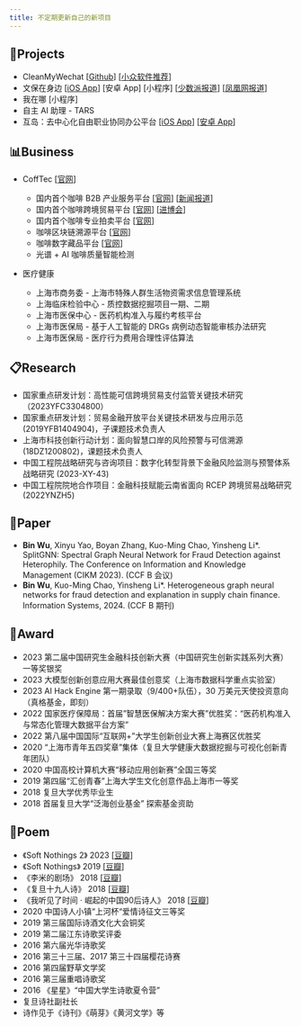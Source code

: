 ```yaml
---
title: 不定期更新自己的新项目
---
```


## 🎨Projects

 - CleanMyWechat [[Github](https://github.com/blackboxo/CleanMyWechat)] [[小众软件推荐](https://www.appinn.com/cleanmywechat/)]
 - 文保在身边 [[iOS App](https://apps.apple.com/cn/app/%E6%96%87%E4%BF%9D%E5%9C%A8%E8%BA%AB%E8%BE%B9/id1497105715)] [安卓 App] [小程序] [[少数派报道](https://sspai.com/post/62784)] [[凤凰网报道](http://ishare.ifeng.com/c/s/v002n2E0CJ0r-_A3LCVAtaZLaTFFqV3Sqs4ktnmek-_M3VMGE__)]
 - 我在哪 [小程序] 
 - 自主 AI 助理 - TARS
 - 互岛：去中心化自由职业协同办公平台 [[iOS App](https://apps.apple.com/cn/app/%E4%BA%92%E5%B2%9B/id6443996435)] [[安卓 App](https://sj.qq.com/appdetail/com.mimang.banmu)] 
## 📊Business

 - CoffTec [[官网](http://www.cofftec.cn/)]
   - 国内首个咖啡 B2B 产业服务平台 [[官网](http://www.hqcoffeeport.com/)] [[新闻报道](https://m.jfdaily.com/wx/detail.do?id=430786)]
   - 国内首个咖啡跨境贸易平台 [[官网](https://global.hqcoffeeport.com/)] [[进博会](https://www.thepaper.cn/newsDetail_forward_20620459)]
   - 国内首个咖啡专业拍卖平台 [[官网](http://www.paipaicoffee.com)]
   - 咖啡区块链溯源平台 [[官网](http://www.coffeechain.cn/)]
   - 咖啡数字藏品平台 [[官网](https://nft.cofftec.cn/)]
   - 光谱 + AI 咖啡质量智能检测

- 医疗健康
  - 上海市商务委 - 上海市特殊人群生活物资需求信息管理系统
  - 上海临床检验中心 - 质控数据挖掘项目一期、二期
  - 上海市医保中心 - 医药机构准入与履约考核平台
  - 上海市医保局 - 基于人工智能的 DRGs 病例动态智能审核办法研究
  - 上海市医保局 - 医疗行为费用合理性评估算法
## 📋Research

- 国家重点研发计划：高性能可信跨境贸易支付监管关键技术研究（2023YFC3304800）
- 国家重点研发计划：贸易金融开放平台关键技术研发与应用示范 (2019YFB1404904)，子课题技术负责人
- 上海市科技创新行动计划：面向智慧口岸的风险预警与可信溯源 (18DZ1200802)，课题技术负责人
- 中国工程院战略研究与咨询项目：数字化转型背景下金融风险监测与预警体系战略研究 (2023-XY-43)
- 中国工程院院地合作项目：金融科技赋能云南省面向 RCEP 跨境贸易战略研究 (2022YNZH5)
## 📃Paper

- **Bin Wu**, Xinyu Yao, Boyan Zhang, Kuo-Ming Chao, Yinsheng Li*. SplitGNN: Spectral Graph Neural Network for Fraud Detection against Heterophily. The Conference on Information and Knowledge Management (CIKM 2023). (CCF B 会议)
- **Bin Wu**, Kuo-Ming Chao, Yinsheng Li*. Heterogeneous graph neural networks for fraud detection and explanation in supply chain finance. Information Systems, 2024. (CCF B 期刊)
## 🏅️Award

- 2023 第二届中国研究生金融科技创新大赛（中国研究生创新实践系列大赛）一等奖银奖
- 2023 大模型创新创意应用大赛最佳创意奖（上海市数据科学重点实验室）
- 2023 AI Hack Engine 第一期录取（9/400+队伍），30 万美元天使投资意向（真格基金，即刻）
- 2022 国家医疗保障局：首届”智慧医保解决方案大赛”优胜奖：“医药机构准入与常态化管理大数据平台方案”
- 2022 第八届中国国际“互联网+”大学生创新创业大赛上海赛区优胜奖
- 2020 “上海市青年五四奖章”集体（复旦大学健康大数据挖掘与可视化创新青年团队）
- 2020 中国高校计算机大赛“移动应用创新赛”全国三等奖
- 2019 第四届“汇创青春”上海大学生文化创意作品上海市一等奖
- 2018 复旦大学优秀毕业生
- 2018 首届复旦大学“泛海创业基金” 探索基金资助
## 🔖Poem

- 《Soft Nothings 2》 2023  [[豆瓣](https://book.douban.com/subject/36369992/)]
- 《Soft Nothings》 2019  [[豆瓣](https://book.douban.com/subject/34927527/)]
- 《李米的剧场》 2018 [[豆瓣](https://book.douban.com/subject/30246160/)]
- 《复旦十九人诗》 2018 [[豆瓣](https://book.douban.com/subject/30258698/)]
- 《我听见了时间 ·  崛起的中国90后诗人》 2018 [[豆瓣](https://book.douban.com/subject/30174041/)]
- 2020 中国诗人小镇“上河杯“爱情诗征文三等奖
- 2019 第三届国际诗酒文化大会铜奖
- 2019 第二届江东诗歌奖评委
- 2016 第六届光华诗歌奖
- 2016 第三十三届、2017 第三十四届樱花诗赛
- 2016 第四届野草文学奖
- 2016 第三届重唱诗歌奖
- 2016 《星星》“中国大学生诗歌夏令营”
- 复旦诗社副社长
- 诗作见于《诗刊》《萌芽》《黄河文学》等